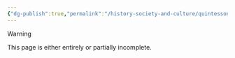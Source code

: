 ```yaml
---
{"dg-publish":true,"permalink":"/history-society-and-culture/quintesson-war/","noteIcon":"default"}
---
```

  
>[!warning] 
>This page is either entirely or partially incomplete. 

